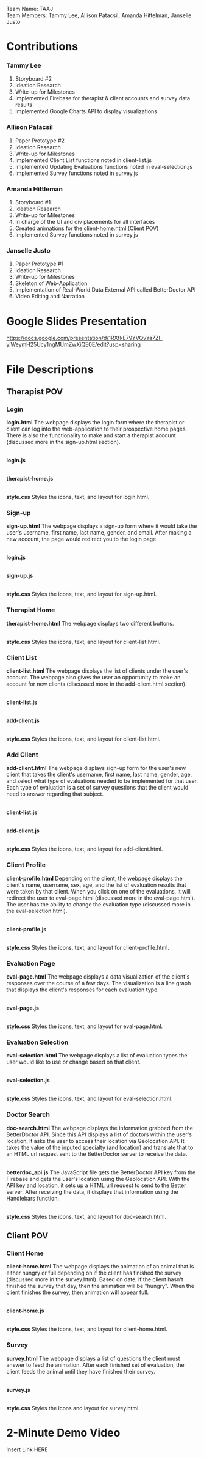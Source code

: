 Team Name: TAAJ <br>
Team Members: Tammy Lee, Allison Patacsil, Amanda Hittelman, Janselle Justo

# Contributions

### Tammy Lee
1. Storyboard #2
2. Ideation Research
3. Write-up for Milestones
4. Implemented Firebase for therapist & client accounts and survey data results
5. Implemented Google Charts API to display visualizations

### Allison Patacsil
1. Paper Prototype #2
2. Ideation Research
3. Write-up for Milestones
4. Implemented Client List functions noted in client-list.js
5. Implemented Updating Evaluations functions noted in eval-selection.js
6. Implemented Survey functions noted in survey.js

### Amanda Hittleman
1. Storyboard #1
2. Ideation Research
3. Write-up for Milestones
4. In charge of the UI and div placements for all interfaces
5. Created animations for the client-home.html (Client POV)
6. Implemented Survey functions noted in survey.js

### Janselle Justo
1. Paper Prototype #1
2. Ideation Research
3. Write-up for Milestones
4. Skeleton of Web-Application
5. Implementation of Real-World Data External API called BetterDoctor API
6. Video Editing and Narration

# Google Slides Presentation
https://docs.google.com/presentation/d/1RXfkE79YVQvYa7ZI-yiWeymH25Ucy1ngMUmZwXiQE0E/edit?usp=sharing

# File Descriptions
## Therapist POV
### Login
<b>login.html</b> The webpage displays the login form where the therapist or client can log into the web-application to their prospective home pages. There is also the functionality to make and start a therapist account (discussed more in the sign-up.html section).<br><br>

<b>login.js</b> <br><br>

<b>therapist-home.js</b><br><br>

<b>style.css</b> Styles the icons, text, and layout for login.html.<br>

### Sign-up
<b>sign-up.html</b> The webpage displays a sign-up form where it would take the user's username, first name, last name, gender, and email. After making a new account, the page would redirect you to the login page.<br><br>

<b>login.js</b><br><br>

<b>sign-up.js</b><br><br>

<b>style.css</b> Styles the icons, text, and layout for sign-up.html.<br>

### Therapist Home
<b>therapist-home.html</b> The webpage displays two different buttons. <br><br>

<b>style.css</b> Styles the icons, text, and layout for client-list.html.<br>

### Client List
<b>client-list.html</b> The webpage displays the list of clients under the user's account. The webpage also gives the user an opportunity to make an account for new clients (discussed more in the add-client.html section). <br><br>

<b>client-list.js</b><br><br>

<b>add-client.js</b><br><br>

<b>style.css</b> Styles the icons, text, and layout for client-list.html.<br>

### Add Client
<b>add-client.html</b> The webpage displays sign-up form for the user's new client that takes the client's username, first name, last name, gender, age, and select what type of evaluations needed to be implemented for that user. Each type of evaluation is a set of survey questions that the client would need to answer regarding that subject.<br><br>

<b>client-list.js</b><br><br>

<b>add-client.js</b><br><br>

<b>style.css</b> Styles the icons, text, and layout for add-client.html.<br>

### Client Profile
<b>client-profile.html</b> Depending on the client, the webpage displays the client's name, username, sex, age, and the list of evaluation results that were taken by that client. When you click on one of the evaluations, it will redirect the user to eval-page.html (discussed more in the eval-page.html). The user has the ability to change the evaluation type (discussed more in the eval-selection.html).<br><br>

<b>client-profile.js</b><br><br>

<b>style.css</b> Styles the icons, text, and layout for client-profile.html.<br>

### Evaluation Page
<b>eval-page.html</b> The webpage displays a data visualization of the client's responses over the course of a few days. The visualization is a line graph that displays the client's responses for each evaluation type.<br><br>

<b>eval-page.js</b><br><br>

<b>style.css</b> Styles the icons, text, and layout for eval-page.html.<br>

### Evaluation Selection
<b>eval-selection.html</b> The webpage displays a list of evaluation types the user would like to use or change based on that client.<br><br>

<b>eval-selection.js</b><br><br>

<b>style.css</b> Styles the icons, text, and layout for eval-selection.html.<br>

### Doctor Search
<b>doc-search.html</b> The webpage displays the information grabbed from the BetterDoctor API. Since this API displays a list of doctors within the user's location, it asks the user to access their location via Geolocation API. It takes the value of the inputed specialty (and location) and translate that to an HTML url request sent to the BetterDoctor server to receive the data.<br><br>

<b>betterdoc_api.js</b> The JavaScript file gets the BetterDoctor API key from the Firebase and gets the user's location using the Geolocation API. With the API key and location, it sets up a HTML url request to send to the Better
server. After receiving the data, it displays that information using the Handlebars function.<br><br>

<b>style.css</b> Styles the icons, text, and layout for doc-search.html.<br>

## Client POV
### Client Home
<b>client-home.html</b> The webpage displays the animation of an animal that is either hungry or full depending on if the client has finished the survey (discussed more in the survey.html). Based on date, if the client hasn't finished the survey that day, then the animation will be "hungry". When the client finishes the survey, then animation will appear full.<br><br>

<b>client-home.js</b><br><br>

<b>style.css</b> Styles the icons, text, and layout for client-home.html.<br>

### Survey
<b>survey.html</b> The webpage displays a list of questions the client must answer to feed the animation. After each finished set of evaluation, the client feeds the animal until they have finished their survey. <br><br>

<b>survey.js</b><br><br>

<b>style.css</b> Styles the icons and layout for survey.html.<br>

# 2-Minute Demo Video
Insert Link HERE
